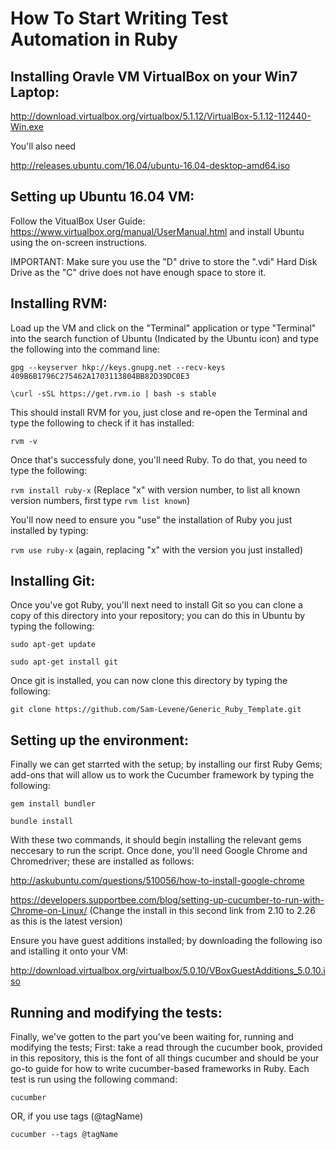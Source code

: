 # How To Start Writing Test Automation in Ruby

## Installing Oravle VM VirtualBox on your Win7 Laptop:

http://download.virtualbox.org/virtualbox/5.1.12/VirtualBox-5.1.12-112440-Win.exe

You'll also need

http://releases.ubuntu.com/16.04/ubuntu-16.04-desktop-amd64.iso

## Setting up Ubuntu 16.04 VM:

Follow the VitualBox User Guide: https://www.virtualbox.org/manual/UserManual.html and install Ubuntu using the on-screen instructions.

IMPORTANT: Make sure you use the "D" drive to store the ".vdi" Hard Disk Drive as the "C" drive does not have enough space to store it.

## Installing RVM:

Load up the VM and click on the "Terminal" application or type "Terminal" into the search function of Ubuntu (Indicated by the Ubuntu icon) and type the following into the command line:

`gpg --keyserver hkp://keys.gnupg.net --recv-keys 409B6B1796C275462A1703113804BB82D39DC0E3`

`\curl -sSL https://get.rvm.io | bash -s stable`

This should install RVM for you, just close and re-open the Terminal and type the following to check if it has installed:

`rvm -v`

Once that's successfuly done, you'll need Ruby. To do that, you need to type the following:

`rvm install ruby-x` (Replace "x" with version number, to list all known version numbers, first type `rvm list known`)

You'll now need to ensure you "use" the installation of Ruby you just installed by typing:

`rvm use ruby-x` (again, replacing "x" with the version you just installed)

## Installing Git:

Once you've got Ruby, you'll next need to install Git so you can clone a copy of this directory into your repository; you can do this in Ubuntu by typing the following:

`sudo apt-get update`

`sudo apt-get install git`

Once git is installed, you can now clone this directory by typing the following:

`git clone https://github.com/Sam-Levene/Generic_Ruby_Template.git`

## Setting up the environment:

Finally we can get starrted with the setup; by installing our first Ruby Gems; add-ons that will allow us to work the Cucumber framework by typing the following:

`gem install bundler`

`bundle install`

With these two commands, it should begin installing the relevant gems neccesary to run the script. Once done, you'll need Google Chrome and Chromedriver; these are installed as follows:

http://askubuntu.com/questions/510056/how-to-install-google-chrome

https://developers.supportbee.com/blog/setting-up-cucumber-to-run-with-Chrome-on-Linux/
(Change the install in this second link from 2.10 to 2.26 as this is the latest version)

Ensure you have guest additions installed; by downloading the following iso and istalling it onto your VM:

http://download.virtualbox.org/virtualbox/5.0.10/VBoxGuestAdditions_5.0.10.iso

## Running and modifying the tests:

Finally, we've gotten to the part you've been waiting for, running and modifying the tests; First: take a read through the cucumber book, provided in this repository, this is the font of all things cucumber and should be your go-to guide for how to write cucumber-based frameworks in Ruby. Each test is run using the following command:

`cucumber`

OR, if you use tags (@tagName)

`cucumber --tags @tagName`
